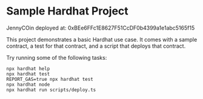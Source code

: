 # Sample Hardhat Project

JennyCOin deployed at: 0xBEe6FFc1E8627F51CcDF0b4399a1e1abc5165f15

This project demonstrates a basic Hardhat use case. It comes with a sample contract, a test for that contract, and a script that deploys that contract.

Try running some of the following tasks:

```shell
npx hardhat help
npx hardhat test
REPORT_GAS=true npx hardhat test
npx hardhat node
npx hardhat run scripts/deploy.ts
```
